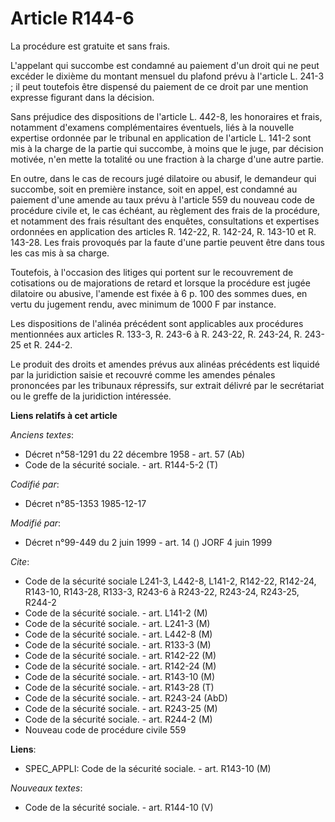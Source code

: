 # Article R144-6

La procédure est gratuite et sans frais.

L'appelant qui succombe est condamné au paiement d'un droit qui ne peut excéder le dixième du montant mensuel du plafond
prévu à l'article L. 241-3 ; il peut toutefois être dispensé du paiement de ce droit par une mention expresse figurant dans
la décision.

Sans préjudice des dispositions de l'article L. 442-8, les honoraires et frais, notamment d'examens complémentaires
éventuels, liés à la nouvelle expertise ordonnée par le tribunal en application de l'article L. 141-2 sont mis à la charge de
la partie qui succombe, à moins que le juge, par décision motivée, n'en mette la totalité ou une fraction à la charge d'une
autre partie.

En outre, dans le cas de recours jugé dilatoire ou abusif, le demandeur qui succombe, soit en première instance, soit en
appel, est condamné au paiement d'une amende au taux prévu à l'article 559 du nouveau code de procédure civile et, le cas
échéant, au règlement des frais de la procédure, et notamment des frais résultant des enquêtes, consultations et expertises
ordonnées en application des articles R. 142-22, R. 142-24, R. 143-10 et R. 143-28. Les frais provoqués par la faute d'une
partie peuvent être dans tous les cas mis à sa charge.

Toutefois, à l'occasion des litiges qui portent sur le recouvrement de cotisations ou de majorations de retard et lorsque la
procédure est jugée dilatoire ou abusive, l'amende est fixée à 6 p. 100 des sommes dues, en vertu du jugement rendu, avec
minimum de 1000 F par instance.

Les dispositions de l'alinéa précédent sont applicables aux procédures mentionnées aux articles R. 133-3, R. 243-6 à R.
243-22, R. 243-24, R. 243-25 et R. 244-2.

Le produit des droits et amendes prévus aux alinéas précédents est liquidé par la juridiction saisie et recouvré comme les
amendes pénales prononcées par les tribunaux répressifs, sur extrait délivré par le secrétariat ou le greffe de la
juridiction intéressée.

**Liens relatifs à cet article**

_Anciens textes_:

  - Décret n°58-1291 du 22 décembre 1958 - art. 57 (Ab)
  - Code de la sécurité sociale. - art. R144-5-2 (T)

_Codifié par_:

  - Décret n°85-1353 1985-12-17

_Modifié par_:

  - Décret n°99-449 du 2 juin 1999 - art. 14 () JORF 4 juin 1999

_Cite_:

  - Code de la sécurité sociale L241-3, L442-8, L141-2, R142-22, R142-24, R143-10, R143-28, R133-3, R243-6 à R243-22, R243-24, R243-25, R244-2
  - Code de la sécurité sociale. - art. L141-2 (M)
  - Code de la sécurité sociale. - art. L241-3 (M)
  - Code de la sécurité sociale. - art. L442-8 (M)
  - Code de la sécurité sociale. - art. R133-3 (M)
  - Code de la sécurité sociale. - art. R142-22 (M)
  - Code de la sécurité sociale. - art. R142-24 (M)
  - Code de la sécurité sociale. - art. R143-10 (M)
  - Code de la sécurité sociale. - art. R143-28 (T)
  - Code de la sécurité sociale. - art. R243-24 (AbD)
  - Code de la sécurité sociale. - art. R243-25 (M)
  - Code de la sécurité sociale. - art. R244-2 (M)
  - Nouveau code de procédure civile 559

**Liens**:

  - SPEC_APPLI: Code de la sécurité sociale. - art. R143-10 (M)

_Nouveaux textes_:

  - Code de la sécurité sociale. - art. R144-10 (V)
